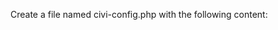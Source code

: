 Create a file named civi-config.php with the following content:

<?php
// Put in public_html/protected/humhub/modules/user/civi-config.php

define('CIVI_SERVER', 'https://www.commonspace.scot');
define('CIVI_URI', CIVI_SERVER . '/sites/all/modules/civicrm/extern/rest.php');
# See http://civicrm.stackexchange.com/questions/9945/how-do-i-set-up-an-api-key-for-a-user

define('CIVI_SITE_KEY', '');
define('CIVI_USER_KEY', '');

define('CIVI_HH_GUID_FIELD', 'custom_8');
define('CIVI_HH_USERNAME_FIELD', 'custom_9');
define('CIVI_HH_GENDER_FIELD', 'custom_7');
